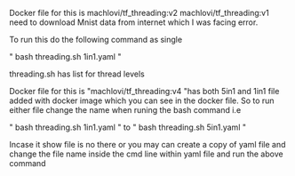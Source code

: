 Docker file for this is machlovi/tf_threading:v2
machlovi/tf_threading:v1 need to download Mnist data from internet which I was facing error.

To run this do the following command as single

" bash threading.sh 1in1.yaml "

threading.sh has list for thread levels

Docker file for this is "machlovi/tf_threading:v4 "has both 5in1 and 1in1 file added with docker image which you can see in the docker file. So to run either file change the name when runing the bash command i.e

" bash threading.sh 1in1.yaml " to " bash threading.sh 5in1.yaml "


Incase it show file is no there
or you may can create a copy of yaml file and change the file name inside the cmd line within yaml file and run the above command